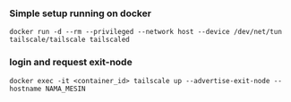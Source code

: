 ### Simple setup running on docker

```
docker run -d --rm --privileged --network host --device /dev/net/tun tailscale/tailscale tailscaled
```

### login and request exit-node
```
docker exec -it <container_id> tailscale up --advertise-exit-node --hostname NAMA_MESIN
```
